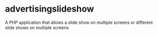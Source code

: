 advertisingslideshow
====================

A PHP application that allows a slide show on multiple screens or different slide shows on multiple screens

